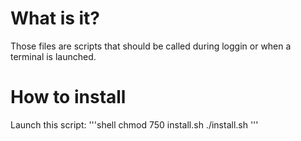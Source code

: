 # What is it?

Those files are scripts that should be called during loggin
or when a terminal is launched.

# How to install

Launch this script:
'''shell
chmod 750 install.sh
./install.sh
'''
